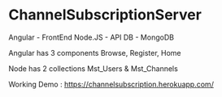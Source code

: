 # ChannelSubscriptionServer

Angular - FrontEnd
Node.JS - API
DB - MongoDB


Angular has 3 components
Browse, Register, Home


Node has 2 collections
Mst_Users & Mst_Channels

Working Demo : https://channelsubscription.herokuapp.com/